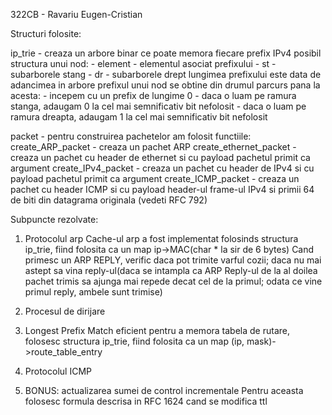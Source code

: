 322CB - Ravariu Eugen-Cristian

Structuri folosite:

ip_trie - creaza un arbore binar ce poate memora fiecare prefix IPv4 posibil
            structura unui nod:
                - element - elementul asociat prefixului
                - st - subarborele stang
                - dr - subarborele drept
            lungimea prefixului este data de adancimea in arbore
            prefixul unui nod se obtine din drumul parcurs pana la acesta:
                - incepem cu un prefix de lungime 0
                - daca o luam pe ramura stanga, adaugam 0 la cel mai semnificativ bit nefolosit
                - daca o luam pe ramura dreapta, adaugam 1 la cel mai semnificativ bit nefolosit

packet - pentru construirea pachetelor am folosit functiile:
            create_ARP_packet
                - creaza un pachet ARP
            create_ethernet_packet
                - creaza un pachet cu header de ethernet si 
                    cu payload pachetul primit ca argument 
            create_IPv4_packet
                - creaza un pachet cu header de IPv4 si 
                    cu payload pachetul primit ca argument
            create_ICMP_packet
                - creaza un pachet cu header ICMP si
                    cu payload header-ul frame-ul IPv4 si
                    primii 64 de biti din datagrama originala
                    (vedeti RFC 792)

Subpuncte rezolvate:

1) Protocolul arp
    Cache-ul arp a fost implementat folosinds structura ip_trie, 
fiind folosita ca un map ip->MAC(char * la sir de 6 bytes)
    Cand primesc un ARP REPLY, verific daca pot trimite varful cozii;
daca nu mai astept sa vina reply-ul(daca se intampla ca ARP Reply-ul
de la al doilea pachet trimis sa ajunga mai repede decat cel de la primul;
odata ce vine primul reply, ambele sunt trimise)

2) Procesul de dirijare
    
3) Longest Prefix Match eficient
    pentru a memora tabela de rutare, folosesc structura ip_trie, 
fiind folosita ca un map (ip, mask)->route_table_entry
4) Protocolul ICMP

5) BONUS: actualizarea sumei de control incrementale
    Pentru aceasta folosesc formula descrisa in RFC 1624 cand se modifica ttl
